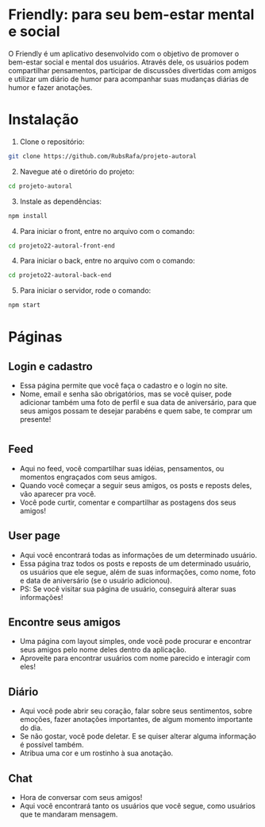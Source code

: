 # Friendly: para seu bem-estar mental e social

O Friendly é um aplicativo desenvolvido com o objetivo de promover o bem-estar social e mental dos usuários. Através dele, os usuários podem compartilhar pensamentos, participar de discussões divertidas com amigos e utilizar um diário de humor para acompanhar suas mudanças diárias de humor e fazer anotações.

<h1>Instalação</h1>

1. Clone o repositório:
```bash
git clone https://github.com/RubsRafa/projeto-autoral
```

2. Navegue até o diretório do projeto:
```bash
cd projeto-autoral
```

3. Instale as dependências:
```bash
npm install
```

4. Para iniciar o front, entre no arquivo com o comando:
```bash
cd projeto22-autoral-front-end
```

4. Para iniciar o back, entre no arquivo com o comando:
```bash
cd projeto22-autoral-back-end
```

5. Para iniciar o servidor, rode o comando: 
```bash
npm start
```

<h1>Páginas</h1>

<h2>Login e cadastro</h2>

- Essa página permite que você faça o cadastro e o login no site.
- Nome, email e senha são obrigatórios, mas se você quiser, pode adicionar também uma foto de perfil e sua data de aniversário, para que seus amigos possam te desejar parabéns e quem sabe, te comprar um presente!
#
<h2>Feed</h2>

- Aqui no feed, você compartilhar suas idéias, pensamentos, ou momentos engraçados com seus amigos.
- Quando você começar a seguir seus amigos, os posts e reposts deles, vão aparecer pra você.
- Você pode curtir, comentar e compartilhar as postagens dos seus amigos!

<h2>User page</h2>

- Aqui você encontrará todas as informações de um determinado usuário.
- Essa página traz todos os posts e reposts de um determinado usuário, os usuários que ele segue, além de suas informações, como nome, foto e data de aniversário (se o usuário adicionou).
- PS: Se você visitar sua página de usuário, conseguirá alterar suas informações!

<h2>Encontre seus amigos</h2>

- Uma página com layout simples, onde vocẽ pode procurar e encontrar seus amigos pelo nome deles dentro da aplicação. 
- Aproveite para encontrar usuários com nome parecido e interagir com eles!

<h2>Diário</h2>

- Aqui você pode abrir seu coração, falar sobre seus sentimentos, sobre emoções, fazer anotações importantes, de algum momento importante do dia.
- Se não gostar, você pode deletar. E se quiser alterar alguma informação é possível também.
- Atribua uma cor e um rostinho à sua anotação.

<h2>Chat</h2>

- Hora de conversar com seus amigos! 
- Aqui você encontrará tanto os usuários que você segue, como usuários que te mandaram mensagem.
